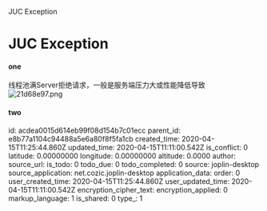 JUC Exception

# JUC Exception

#### one 
线程池满Server拒绝请求，一般是服务端压力大或性能降低导致
![21d68e97.png](:storage/646ae465-1302-4c54-9b57-200c52ac9911/21d68e97.png)
#### two


id: acdea0015d614eb99f08d154b7c01ecc
parent_id: e8b77a1104c94488a5e6a80f8f5fa1cb
created_time: 2020-04-15T11:25:44.860Z
updated_time: 2020-04-15T11:11:00.542Z
is_conflict: 0
latitude: 0.00000000
longitude: 0.00000000
altitude: 0.0000
author: 
source_url: 
is_todo: 0
todo_due: 0
todo_completed: 0
source: joplin-desktop
source_application: net.cozic.joplin-desktop
application_data: 
order: 0
user_created_time: 2020-04-15T11:25:44.860Z
user_updated_time: 2020-04-15T11:11:00.542Z
encryption_cipher_text: 
encryption_applied: 0
markup_language: 1
is_shared: 0
type_: 1